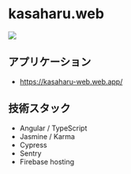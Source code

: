 # kasaharu.web

![](https://github.com/kasaharu/Portfolio/workflows/Node%20CI/badge.svg)

## アプリケーション

- https://kasaharu-web.web.app/

## 技術スタック

- Angular / TypeScript
- Jasmine / Karma
- Cypress
- Sentry
- Firebase hosting
